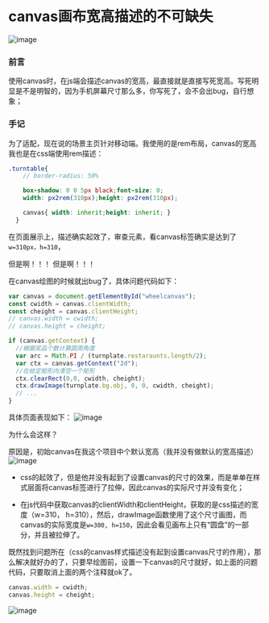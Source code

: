 # canvas画布宽高描述的不可缺失

![image](https://user-images.githubusercontent.com/25907273/33238965-d335a77c-d25d-11e7-8456-6b7d8ad06983.png)
### 前言
使用canvas时，在js端会描述canvas的宽高，最直接就是直接写死宽高。写死明显是不是明智的，因为手机屏幕尺寸那么多，你写死了，会不会出bug，自行想象；

### 手记
为了适配，现在说的场景主页针对移动端。我使用的是rem布局，canvas的宽高我也是在css端使用rem描述：
```scss
.turntable{
    // border-radius: 50%

    box-shadow: 0 0 5px black;font-size: 0;
    width: px2rem(310px);height: px2rem(310px);

    canvas{ width: inherit;height: inherit; }
  }
```

在页面展示上，描述确实起效了，审查元素，看canvas标签确实是达到了`w=310px，h=310`，

但是啊！！！
但是啊！！！

在canvas绘图的时候就出bug了，具体问题代码如下：
```javascript
var canvas = document.getElementById("wheelcanvas");
const cwidth = canvas.clientWidth;
const cheight = canvas.clientHeight;
// canvas.width = cwidth;
// canvas.height = cheight;

if (canvas.getContext) {
  //根据奖品个数计算圆周角度
  var arc = Math.PI / (turnplate.restaraunts.length/2);
  var ctx = canvas.getContext("2d");
  //在给定矩形内清空一个矩形
  ctx.clearRect(0,0, cwidth, cheight);
  ctx.drawImage(turnplate.bg.obj, 0, 0, cwidth, cheight);
  // ...
}
```
具体页面表现如下：
![image](https://user-images.githubusercontent.com/25907273/33238838-427a2d18-d25b-11e7-8630-48a5f2643ca9.png)

为什么会这样？

原因是，初始canvas在我这个项目中个默认宽高（我并没有做默认的宽高描述）
![image](https://user-images.githubusercontent.com/25907273/33238872-fd2c2b20-d25b-11e7-8b45-158f87540c5f.png)

- css的起效了，但是他并没有起到了设置canvas的尺寸的效果，而是单单在样式层面将canvas标签进行了拉伸，因此canvas的实际尺寸并没有变化；

- 在js代码中获取canvas的clientWidth和clientHeight，获取的是css描述的宽度（w=310， h=310），然后，drawImage函数使用了这个尺寸画图，而canvas的实际宽度是`w=300, h=150`，因此会看见画布上只有“圆盘”的一部分，并且被拉伸了。

既然找到问题所在（css的canvas样式描述没有起到设置canvas尺寸的作用），那么解决就好办的了，只要早绘图前，设置一下canvas的尺寸就好，如上面的问题代码，只要取消上面的两个注释就ok了。
```javascript
canvas.width = cwidth;
canvas.height = cheight;
```
![image](https://user-images.githubusercontent.com/25907273/33238940-59cacb06-d25d-11e7-9467-04c29eae01b9.png)

